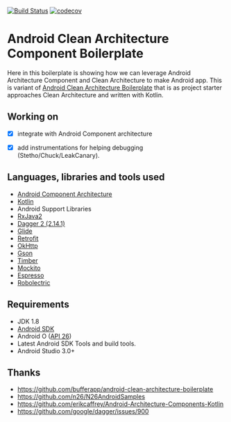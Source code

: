 [![Build Status](https://travis-ci.org/lekaha/android-clean-architecture-component-boilerplate.svg?branch=master)](https://travis-ci.org/lekaha/android-clean-architecture-component-boilerplate) [![codecov](https://codecov.io/gh/lekaha/android-clean-architecture-component-boilerplate/branch/master/graph/badge.svg)](https://codecov.io/gh/lekaha/android-clean-architecture-component-boilerplate)

# Android Clean Architecture Component Boilerplate

Here in this boilerplate is showing how we can leverage Android Architecture Component and Clean Architecture to make Android app. 
This is variant of [Android Clean Architecture Boilerplate](https://github.com/bufferapp/android-clean-architecture-boilerplate) that is as project starter approaches Clean Architecture and written with Kotlin.

## Working on
- [x] integrate with Android Component architecture 
- [x] add instrumentations for helping debugging (Stetho/Chuck/LeakCanary). 


## Languages, libraries and tools used

* [Android Component Architecture](https://developer.android.com/topic/libraries/architecture/index.html)
* [Kotlin](https://kotlinlang.org/)
* Android Support Libraries
* [RxJava2](https://github.com/ReactiveX/RxJava/wiki/What's-different-in-2.0)
* [Dagger 2 (2.14.1)](https://github.com/google/dagger)
* [Glide](https://github.com/bumptech/glide)
* [Retrofit](http://square.github.io/retrofit/)
* [OkHttp](http://square.github.io/okhttp/)
* [Gson](https://github.com/google/gson)
* [Timber](https://github.com/JakeWharton/timber)
* [Mockito](http://site.mockito.org/)
* [Espresso](https://developer.android.com/training/testing/espresso/index.html)
* [Robolectric](http://robolectric.org/)

## Requirements

* JDK 1.8
* [Android SDK](https://developer.android.com/studio/index.html)
* Android O ([API 26](https://developer.android.com/preview/api-overview.html))
* Latest Android SDK Tools and build tools.
* Android Studio 3.0+

## Thanks

- https://github.com/bufferapp/android-clean-architecture-boilerplate
- https://github.com/n26/N26AndroidSamples
- https://github.com/erikcaffrey/Android-Architecture-Components-Kotlin
- https://github.com/google/dagger/issues/900